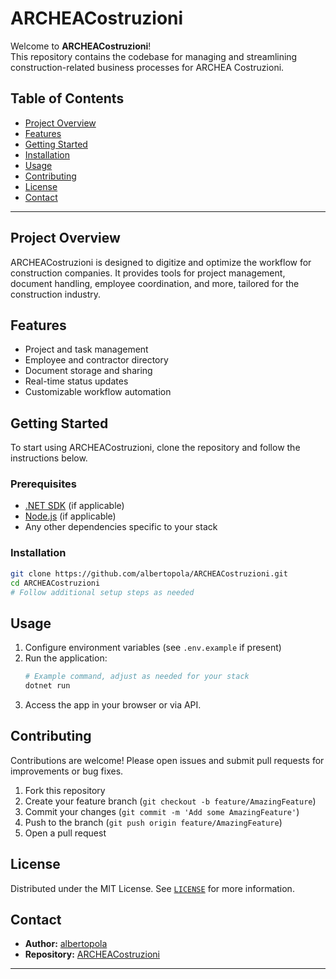 # ARCHEACostruzioni

Welcome to **ARCHEACostruzioni**!  
This repository contains the codebase for managing and streamlining construction-related business processes for ARCHEA Costruzioni.

## Table of Contents

- [Project Overview](#project-overview)
- [Features](#features)
- [Getting Started](#getting-started)
- [Installation](#installation)
- [Usage](#usage)
- [Contributing](#contributing)
- [License](#license)
- [Contact](#contact)

---

## Project Overview

ARCHEACostruzioni is designed to digitize and optimize the workflow for construction companies. It provides tools for project management, document handling, employee coordination, and more, tailored for the construction industry.

## Features

- Project and task management
- Employee and contractor directory
- Document storage and sharing
- Real-time status updates
- Customizable workflow automation

## Getting Started

To start using ARCHEACostruzioni, clone the repository and follow the instructions below.

### Prerequisites

- [.NET SDK](https://dotnet.microsoft.com/download) (if applicable)
- [Node.js](https://nodejs.org/) (if applicable)
- Any other dependencies specific to your stack

### Installation

```bash
git clone https://github.com/albertopola/ARCHEACostruzioni.git
cd ARCHEACostruzioni
# Follow additional setup steps as needed
```

## Usage

1. Configure environment variables (see `.env.example` if present)
2. Run the application:
   ```bash
   # Example command, adjust as needed for your stack
   dotnet run
   ```
3. Access the app in your browser or via API.

## Contributing

Contributions are welcome! Please open issues and submit pull requests for improvements or bug fixes.

1. Fork this repository
2. Create your feature branch (`git checkout -b feature/AmazingFeature`)
3. Commit your changes (`git commit -m 'Add some AmazingFeature'`)
4. Push to the branch (`git push origin feature/AmazingFeature`)
5. Open a pull request

## License

Distributed under the MIT License. See [`LICENSE`](LICENSE) for more information.

## Contact

- **Author:** [albertopola](https://github.com/albertopola)
- **Repository:** [ARCHEACostruzioni](https://github.com/albertopola/ARCHEACostruzioni)

---
